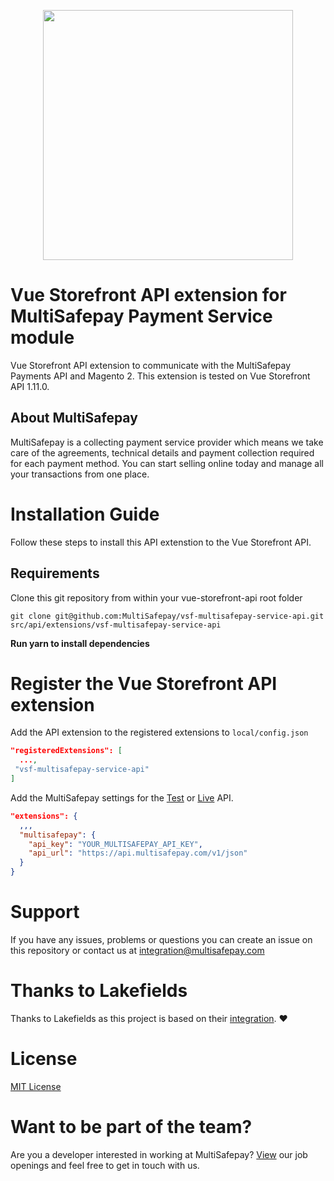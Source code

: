 <p align="center">
  <img src="https://www.multisafepay.com/img/multisafepaylogo.svg" width="400px" position="center">
</p>

# Vue Storefront API extension for MultiSafepay Payment Service module

Vue Storefront API extension to communicate with the MultiSafepay Payments API and Magento 2. This extension is tested on Vue Storefront API 1.11.0.

## About MultiSafepay

MultiSafepay is a collecting payment service provider which means we take care of the agreements, technical details and payment collection required for each payment method. You can start selling online today and manage all your transactions from one place.

# Installation Guide

Follow these steps to install this API extenstion to the Vue Storefront API.

## Requirements

Clone this git repository from within your vue-storefront-api root folder

```shell
git clone git@github.com:MultiSafepay/vsf-multisafepay-service-api.git src/api/extensions/vsf-multisafepay-service-api
```

**Run yarn to install dependencies**

# Register the Vue Storefront API extension

Add the API extension to the registered extensions to `local/config.json`

```json
"registeredExtensions": [
  ...,
 "vsf-multisafepay-service-api"
]
```

Add the MultiSafepay settings for the [Test](https://testapi.multisafepay.com/v1/json) or [Live](https://api.multisafepay.com/v1/json) API.

```json
"extensions": {
  ,,,
  "multisafepay": {
    "api_key": "YOUR_MULTISAFEPAY_API_KEY",
    "api_url": "https://api.multisafepay.com/v1/json"
  }
}

```

# Support

If you have any issues, problems or questions you can create an issue on this repository or contact us at <a href="mailto:integrationt@multisafepay.com">integration@multisafepay.com</a>

# Thanks to Lakefields

Thanks to Lakefields as this project is based on their [integration](https://github.com/Lakefields/vsf-payment-service-api). :heart:

# License

[MIT License](https://github.com/MultiSafepay/vsf-multisafepay-service-api/blob/master/LICENSE)

# Want to be part of the team?

Are you a developer interested in working at MultiSafepay? [View](https://www.multisafepay.com/careers/#jobopenings) our job openings and feel free to get in touch with us.
